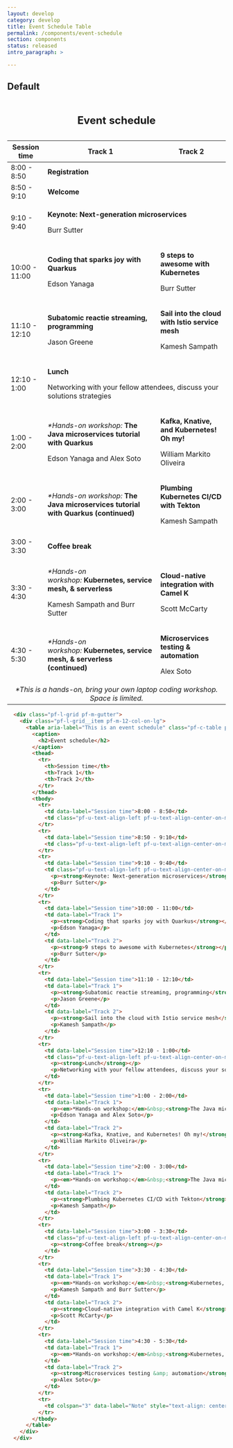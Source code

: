 ```yaml
---
layout: develop
category: develop
title: Event Schedule Table
permalink: /components/event-schedule
section: components
status: released
intro_paragraph: >

---
```


## Default

  <div class="pf-l-grid pf-m-gutter">
    <div class="pf-l-grid__item pf-m-12-col-on-lg">
      <table aria-label="This is an event schedule" class="pf-c-table pf-m-grid-md" id="simple-table" role="grid">
        <caption>
          <h2>Event schedule</h2>
        </caption>
        <thead>
          <tr>
            <th>Session time</th>
            <th>Track 1</th>
            <th>Track 2</th>
          </tr>
        </thead>
        <tbody>
          <tr>
            <td data-label="Session time">8:00 - 8:50</td>
            <td class="pf-u-text-align-left pf-u-text-align-center-on-md" colspan="2" data-label="Track 1 and 2"><strong>Registration</strong></td>
          </tr>
          <tr>
            <td data-label="Session time">8:50 - 9:10</td>
            <td class="pf-u-text-align-left pf-u-text-align-center-on-md" colspan="2" data-label="Track 1and 2"><strong>Welcome</strong></td>
          </tr>
          <tr>
            <td data-label="Session time">9:10 - 9:40</td>
            <td class="pf-u-text-align-left pf-u-text-align-center-on-md" colspan="2" data-label="Track 1 and 2">
              <p><strong>Keynote: Next-generation microservices</strong></p>
              <p>Burr Sutter</p>
            </td>
          </tr>
          <tr>
            <td data-label="Session time">10:00 - 11:00</td>
            <td data-label="Track 1">
              <p><strong>Coding that sparks joy with Quarkus</strong></p>
              <p>Edson Yanaga</p>
            </td>
            <td data-label="Track 2">
              <p><strong>9 steps to awesome with Kubernetes</strong></p>
              <p>Burr Sutter</p>
            </td>
          </tr>
          <tr>
            <td data-label="Session time">11:10 - 12:10</td>
            <td data-label="Track 1">
              <p><strong>Subatomic reactie streaming, programming</strong></p>
              <p>Jason Greene</p>
            </td>
            <td data-label="Track 2">
              <p><strong>Sail into the cloud with Istio service mesh</strong></p>
              <p>Kamesh Sampath</p>
            </td>
          </tr>
          <tr>
            <td data-label="Session time">12:10 - 1:00</td>
            <td class="pf-u-text-align-left pf-u-text-align-center-on-md" colspan="2" data-label="Track 1 and 2">
              <p><strong>Lunch</strong></p>
              <p>Networking with your fellow attendees, discuss your solutions strategies</p>
            </td>
          </tr>
          <tr>
            <td data-label="Session time">1:00 - 2:00</td>
            <td data-label="Track 1">
              <p><em>*Hands-on workshop:</em>&nbsp;<strong>The Java microservices tutorial with Quarkus</strong></p>
              <p>Edson Yanaga and Alex Soto</p>
            </td>
            <td data-label="Track 2">
              <p><strong>Kafka, Knative, and Kubernetes! Oh my!</strong></p>
              <p>William Markito Oliveira</p>
            </td>
          </tr>
          <tr>
            <td data-label="Session time">2:00 - 3:00</td>
            <td data-label="Track 1">
              <p><em>*Hands-on workshop:</em>&nbsp;<strong>The Java microservices tutorial with Quarkus (continued)</strong></p>
            </td>
            <td data-label="Track 2">
              <p><strong>Plumbing Kubernetes CI/CD with Tekton</strong></p>
              <p>Kamesh Sampath</p>
            </td>
          </tr>
          <tr>
            <td data-label="Session time">3:00 - 3:30</td>
            <td class="pf-u-text-align-left pf-u-text-align-center-on-md" colspan="2" data-label="Track 1 and 2">
              <p><strong>Coffee break</strong></p>
            </td>
          </tr>
          <tr>
            <td data-label="Session time">3:30 - 4:30</td>
            <td data-label="Track 1">
              <p><em>*Hands-on workshop:</em>&nbsp;<strong>Kubernetes, service mesh, &amp; serverless</strong></p>
              <p>Kamesh Sampath and Burr Sutter</p>
            </td>
            <td data-label="Track 2">
              <p><strong>Cloud-native integration with Camel K</strong></p>
              <p>Scott McCarty</p>
            </td>
          </tr>
          <tr>
            <td data-label="Session time">4:30 - 5:30</td>
            <td data-label="Track 1">
              <p><em>*Hands-on workshop:</em>&nbsp;<strong>Kubernetes, service mesh, &amp; serverless (continued)</strong></p>
            </td>
            <td data-label="Track 2">
              <p><strong>Microservices testing &amp; automation</strong></p>
              <p>Alex Soto</p>
            </td>
          </tr>
          <tr>
            <td colspan="3" data-label="Note" style="text-align: center;"><em>*This is a hands-on, bring your own laptop coding workshop. Space is limited.</em></td>
          </tr>
        </tbody>
      </table>
    </div>
  </div>

```html
  <div class="pf-l-grid pf-m-gutter">
    <div class="pf-l-grid__item pf-m-12-col-on-lg">
      <table aria-label="This is an event schedule" class="pf-c-table pf-m-grid-md" id="simple-table" role="grid">
        <caption>
          <h2>Event schedule</h2>
        </caption>
        <thead>
          <tr>
            <th>Session time</th>
            <th>Track 1</th>
            <th>Track 2</th>
          </tr>
        </thead>
        <tbody>
          <tr>
            <td data-label="Session time">8:00 - 8:50</td>
            <td class="pf-u-text-align-left pf-u-text-align-center-on-md" colspan="2" data-label="Track 1 and 2"><strong>Registration</strong></td>
          </tr>
          <tr>
            <td data-label="Session time">8:50 - 9:10</td>
            <td class="pf-u-text-align-left pf-u-text-align-center-on-md" colspan="2" data-label="Track 1and 2"><strong>Welcome</strong></td>
          </tr>
          <tr>
            <td data-label="Session time">9:10 - 9:40</td>
            <td class="pf-u-text-align-left pf-u-text-align-center-on-md" colspan="2" data-label="Track 1 and 2">
              <p><strong>Keynote: Next-generation microservices</strong></p>
              <p>Burr Sutter</p>
            </td>
          </tr>
          <tr>
            <td data-label="Session time">10:00 - 11:00</td>
            <td data-label="Track 1">
              <p><strong>Coding that sparks joy with Quarkus</strong></p>
              <p>Edson Yanaga</p>
            </td>
            <td data-label="Track 2">
              <p><strong>9 steps to awesome with Kubernetes</strong></p>
              <p>Burr Sutter</p>
            </td>
          </tr>
          <tr>
            <td data-label="Session time">11:10 - 12:10</td>
            <td data-label="Track 1">
              <p><strong>Subatomic reactie streaming, programming</strong></p>
              <p>Jason Greene</p>
            </td>
            <td data-label="Track 2">
              <p><strong>Sail into the cloud with Istio service mesh</strong></p>
              <p>Kamesh Sampath</p>
            </td>
          </tr>
          <tr>
            <td data-label="Session time">12:10 - 1:00</td>
            <td class="pf-u-text-align-left pf-u-text-align-center-on-md" colspan="2" data-label="Track 1 and 2">
              <p><strong>Lunch</strong></p>
              <p>Networking with your fellow attendees, discuss your solutions strategies</p>
            </td>
          </tr>
          <tr>
            <td data-label="Session time">1:00 - 2:00</td>
            <td data-label="Track 1">
              <p><em>*Hands-on workshop:</em>&nbsp;<strong>The Java microservices tutorial with Quarkus</strong></p>
              <p>Edson Yanaga and Alex Soto</p>
            </td>
            <td data-label="Track 2">
              <p><strong>Kafka, Knative, and Kubernetes! Oh my!</strong></p>
              <p>William Markito Oliveira</p>
            </td>
          </tr>
          <tr>
            <td data-label="Session time">2:00 - 3:00</td>
            <td data-label="Track 1">
              <p><em>*Hands-on workshop:</em>&nbsp;<strong>The Java microservices tutorial with Quarkus (continued)</strong></p>
            </td>
            <td data-label="Track 2">
              <p><strong>Plumbing Kubernetes CI/CD with Tekton</strong></p>
              <p>Kamesh Sampath</p>
            </td>
          </tr>
          <tr>
            <td data-label="Session time">3:00 - 3:30</td>
            <td class="pf-u-text-align-left pf-u-text-align-center-on-md" colspan="2" data-label="Track 1 and 2">
              <p><strong>Coffee break</strong></p>
            </td>
          </tr>
          <tr>
            <td data-label="Session time">3:30 - 4:30</td>
            <td data-label="Track 1">
              <p><em>*Hands-on workshop:</em>&nbsp;<strong>Kubernetes, service mesh, &amp; serverless</strong></p>
              <p>Kamesh Sampath and Burr Sutter</p>
            </td>
            <td data-label="Track 2">
              <p><strong>Cloud-native integration with Camel K</strong></p>
              <p>Scott McCarty</p>
            </td>
          </tr>
          <tr>
            <td data-label="Session time">4:30 - 5:30</td>
            <td data-label="Track 1">
              <p><em>*Hands-on workshop:</em>&nbsp;<strong>Kubernetes, service mesh, &amp; serverless (continued)</strong></p>
            </td>
            <td data-label="Track 2">
              <p><strong>Microservices testing &amp; automation</strong></p>
              <p>Alex Soto</p>
            </td>
          </tr>
          <tr>
            <td colspan="3" data-label="Note" style="text-align: center;"><em>*This is a hands-on, bring your own laptop coding workshop. Space is limited.</em></td>
          </tr>
        </tbody>
      </table>
    </div>
  </div>
```
